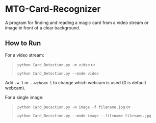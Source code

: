 # MTG-Card-Recognizer

A program for finding and reading a magic card from a video stream or image in front of a clear background.

## How to Run

For a video stream:

> `python Card_Detection.py -m video` or
> 
>  `python Card_Detection.py --mode video`

Add `-w 1` or `--webcam 1` to change which webcam is used (0 is default webcam).

For a single image: 

> `python Card_Decection.py -m image -f filename.jpg` or
> 
> `python Card_Decection.py --mode image --filename filename.jpg`
